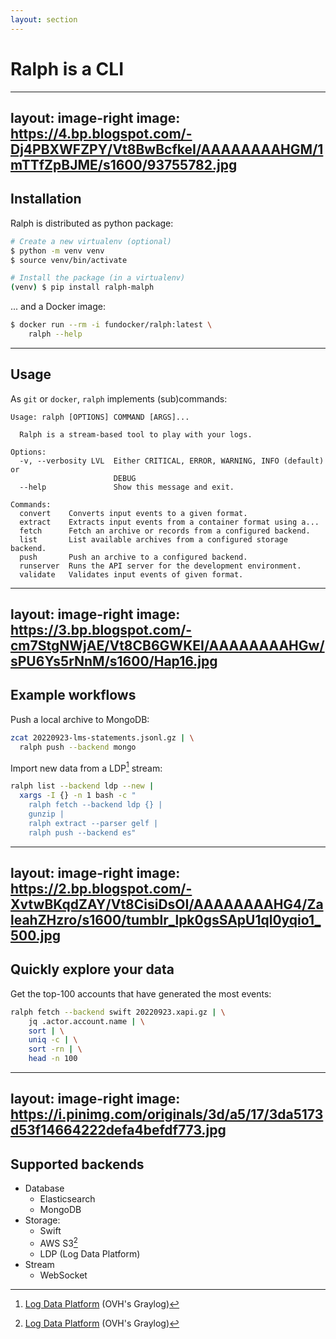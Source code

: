 ```yaml
---
layout: section
---
```


# Ralph is a CLI

---
layout: image-right
image: https://4.bp.blogspot.com/-Dj4PBXWFZPY/Vt8BwBcfkeI/AAAAAAAAHGM/1mTTfZpBJME/s1600/93755782.jpg
---

## Installation

Ralph is distributed as python package:

```sh
# Create a new virtualenv (optional)
$ python -m venv venv
$ source venv/bin/activate

# Install the package (in a virtualenv)
(venv) $ pip install ralph-malph
```

... and a Docker image:

```sh
$ docker run --rm -i fundocker/ralph:latest \
    ralph --help
```

---

## Usage

As `git` or `docker`, `ralph` implements (sub)commands:

```
Usage: ralph [OPTIONS] COMMAND [ARGS]...

  Ralph is a stream-based tool to play with your logs.

Options:
  -v, --verbosity LVL  Either CRITICAL, ERROR, WARNING, INFO (default) or
                       DEBUG
  --help               Show this message and exit.

Commands:
  convert    Converts input events to a given format.
  extract    Extracts input events from a container format using a...
  fetch      Fetch an archive or records from a configured backend.
  list       List available archives from a configured storage backend.
  push       Push an archive to a configured backend.
  runserver  Runs the API server for the development environment.
  validate   Validates input events of given format.
```

---
layout: image-right
image: https://3.bp.blogspot.com/-cm7StgNWjAE/Vt8CB6GWKEI/AAAAAAAAHGw/sPU6Ys5rNnM/s1600/Hap16.jpg
---

## Example workflows

Push a local archive to MongoDB:

```sh
zcat 20220923-lms-statements.jsonl.gz | \
  ralph push --backend mongo
```

Import new data from a LDP[^1] stream:

```sh
ralph list --backend ldp --new |
  xargs -I {} -n 1 bash -c "
    ralph fetch --backend ldp {} |
    gunzip |
    ralph extract --parser gelf |
    ralph push --backend es"
```

[^1]: [Log Data Platform](https://www.ovhcloud.com/fr/logs-data-platform/) (OVH's Graylog)

---
layout: image-right
image: https://2.bp.blogspot.com/-XvtwBKqdZAY/Vt8CisiDsOI/AAAAAAAAHG4/ZaleahZHzro/s1600/tumblr_lpk0gsSApU1ql0yqio1_500.jpg
---

## Quickly explore your data

Get the top-100 accounts that have generated the most events:

```sh
ralph fetch --backend swift 20220923.xapi.gz | \
    jq .actor.account.name | \
    sort | \
    uniq -c | \
    sort -rn | \
    head -n 100
```
---
layout: image-right
image: https://i.pinimg.com/originals/3d/a5/17/3da5173d53f14664222defa4befdf773.jpg
---

## Supported backends

* Database
    - Elasticsearch
    - MongoDB
* Storage:
    - Swift
    - AWS S3[^1]
    - LDP (Log Data Platform)
* Stream
    - WebSocket

[^1]: Pull request in review
